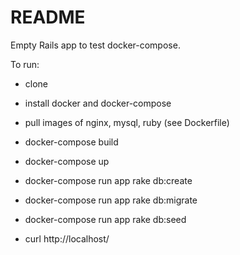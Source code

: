 # README

Empty Rails app to test docker-compose.

To run:
* clone

* install docker and docker-compose

* pull images of nginx, mysql, ruby (see Dockerfile)

* docker-compose build

* docker-compose up

* docker-compose run app rake db:create

* docker-compose run app rake db:migrate

* docker-compose run app rake db:seed

* curl http://localhost/




